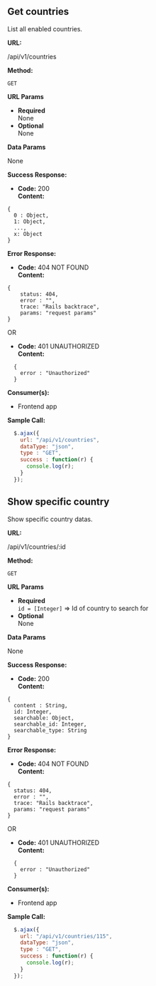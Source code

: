 **Get countries**
----
  List all enabled countries.

**URL:**

/api/v1/countries

**Method:**

`GET`

**URL Params**

*  **Required** <br />
  None
*  **Optional** <br />
  None

**Data Params**

  None

**Success Response:**

  * **Code:** 200 <br />
    **Content:**

  ```
  { 
    0 : Object, 
    1: Object, 
    ..., 
    x: Object 
  }
  ```

**Error Response:**

  * **Code:** 404 NOT FOUND <br />
    **Content:**

  ```
  { 
      status: 404, 
      error : "", 
      trace: "Rails backtrace", 
      params: "request params" 
  }
```

OR

  * **Code:** 401 UNAUTHORIZED <br />
    **Content:**

  ```
    { 
      error : "Unauthorized" 
    }
  ```

**Consumer(s):**

  * Frontend app

**Sample Call:**

  ```javascript
    $.ajax({
      url: "/api/v1/countries",
      dataType: "json",
      type : "GET",
      success : function(r) {
        console.log(r);
      }
    });
  ```
**Show specific country**
----
  Show specific country datas.

**URL:**

/api/v1/countries/:id

**Method:**

`GET`

**URL Params**

*  **Required** <br />
  `id = [Integer]` => Id of country to search for
*  **Optional** <br />
  None

**Data Params**

  None

**Success Response:**

  * **Code:** 200 <br />
    **Content:**

  ```
  { 
    content : String, 
    id: Integer, 
    searchable: Object, 
    searchable_id: Integer, 
    searchable_type: String 
  }
```

**Error Response:**

  * **Code:** 404 NOT FOUND <br />
    **Content:**

  ```
  { 
    status: 404, 
    error : "", 
    trace: "Rails backtrace", 
    params: "request params" 
  }
```

OR

  * **Code:** 401 UNAUTHORIZED <br />
    **Content:**

  ```
    { 
      error : "Unauthorized" 
    }
  ```


**Consumer(s):**

  * Frontend app

**Sample Call:**

  ```javascript
    $.ajax({
      url: "/api/v1/countries/115",
      dataType: "json",
      type : "GET",
      success : function(r) {
        console.log(r);
      }
    });
  ```
